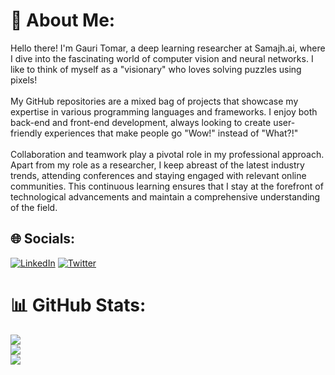 # 💫 About Me:
Hello there! I'm Gauri Tomar, a deep learning researcher at Samajh.ai, where I dive into the fascinating world of computer vision and neural networks. I like to think of myself as a "visionary" who loves solving puzzles using pixels!<br><br>My GitHub repositories are a mixed bag of projects that showcase my expertise in various programming languages and frameworks. I enjoy both back-end and front-end development, always looking to create user-friendly experiences that make people go "Wow!" instead of "What?!"<br><br>Collaboration and teamwork play a pivotal role in my professional approach. Apart from my role as a researcher, I keep abreast of the latest industry trends, attending conferences and staying engaged with relevant online communities. This continuous learning ensures that I stay at the forefront of technological advancements and maintain a comprehensive understanding of the field.


## 🌐 Socials:
[![LinkedIn](https://img.shields.io/badge/LinkedIn-%230077B5.svg?logo=linkedin&logoColor=white)](https://linkedin.com/in/https://www.linkedin.com/in/gauri-tomar-005048268/) [![Twitter](https://img.shields.io/badge/Twitter-%231DA1F2.svg?logo=Twitter&logoColor=white)](https://twitter.com/https://twitter.com/bradakkii) 
# 📊 GitHub Stats:
![](https://github-readme-stats.vercel.app/api?username=gauritomar&theme=dark&hide_border=false&include_all_commits=false&count_private=false)<br/>
![](https://github-readme-streak-stats.herokuapp.com/?user=gauritomar&theme=dark&hide_border=false)<br/>
![](https://github-readme-stats.vercel.app/api/top-langs/?username=gauritomar&theme=dark&hide_border=false&include_all_commits=false&count_private=false&layout=compact)



